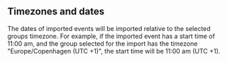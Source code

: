 ## Timezones and dates

The dates of imported events will be imported relative to the selected groups
timezone. For example, if the imported event has a start time of 11:00 am, and
the group selected for the import has the timezone "Europe/Copenhagen (UTC +1)",
the start time will be 11:00 am (UTC +1).
